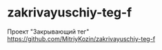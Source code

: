 # zakrivayuschiy-teg-f
Проект "Закрывающий тег"
https://github.com/MitriyKozin/zakrivayuschiy-teg-f

